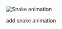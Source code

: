 ![Snake animation](https://github.com/devds0000/devds0000/blob/output/github-contribution-grid-snake.svg)

add snake animation
